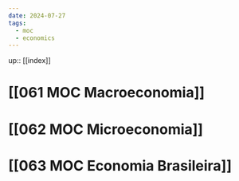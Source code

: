 ```yaml
---
date: 2024-07-27
tags:
  - moc
  - economics
---
```

up:: [[index]]

# [[061 MOC Macroeconomia]]

# [[062 MOC Microeconomia]]

# [[063 MOC Economia Brasileira]]

